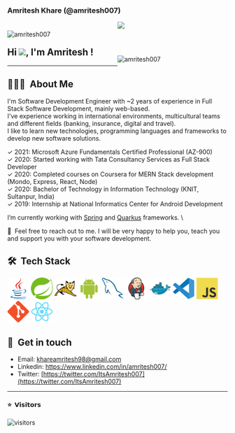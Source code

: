 ### Amritesh Khare (@amritesh007)

<img width="50%" align="right" src="https://github-readme-stats.vercel.app/api?username=amritesh007&show_icons=true&theme=vue&hide_title=true&count_private=true" />
<img width="50%" style="margin:20px 0;" align="right" src="https://github-readme-streak-stats.herokuapp.com/?user=amritesh007&" alt="amritesh007" />
<img width="50%" style="margin:20px 0;" align="right" src="https://github-readme-stats.vercel.app/api/top-langs/?username=amritesh007" alt="amritesh007" />

## Hi <img src="https://raw.githubusercontent.com/MartinHeinz/MartinHeinz/master/wave.gif" width="30px" style="max-width:100%;">, I'm Amritesh ! 

---

## 👨🏻‍💻 &nbsp;About Me
I'm Software Development Engineer with ~2 years of experience in Full Stack Software Development, mainly web-based. \
I've experience working in international environments, multicultural teams and different fields (banking, insurance, digital and travel). \
I like to learn new technologies, programming languages and frameworks to develop new software solutions.

✓ 2021: Microsoft Azure Fundamentals Certified Professional (AZ-900) \
✓ 2020: Started working with Tata Consultancy Services as Full Stack Developer \
✓ 2020: Completed courses on Coursera for MERN Stack development (Mondo, Express, React, Node) \
✓ 2020: Bachelor of Technology in Information Technology (KNIT, Sultanpur, India) \
✓ 2019: Internship at National Informatics Center for Android Development

I’m currently working with [Spring](https://spring.io/) and [Quarkus](https://quarkus.io/) frameworks. \

💬 &nbsp;Feel free to reach out to me. I will be very happy to help you, teach you and support you with your software development.

## 🛠️ &nbsp;Tech Stack
<img src="https://github.com/devicons/devicon/blob/master/icons/java/java-original.svg" alt="java" width="50" height="50" /> <img src="https://github.com/devicons/devicon/blob/master/icons/spring/spring-original.svg" alt="spring" width="50" height="50" /> <img src="https://github.com/devicons/devicon/blob/master/icons/tomcat/tomcat-original.svg" alt="tomcat" width="50" height="50" /> <img src="https://github.com/devicons/devicon/blob/master/icons/android/android-original.svg" alt="android" width="50" height="50" /> <img src="https://github.com/devicons/devicon/blob/master/icons/mysql/mysql-original.svg" alt="mysql" width="50" height="50" />  <img src="https://github.com/devicons/devicon/blob/master/icons/jenkins/jenkins-original.svg" alt="jenkins" width="50" height="50" /> <img src="https://github.com/devicons/devicon/blob/master/icons/docker/docker-original.svg" alt="docker" width="50" height="50" /> <img src="https://github.com/devicons/devicon/blob/master/icons/vscode/vscode-original.svg" alt="vscode" width="50" height="50" /> <img src="https://github.com/devicons/devicon/blob/master/icons/javascript/javascript-original.svg" alt="javascript" width="50" height="50" /> <img src="https://github.com/devicons/devicon/blob/master/icons/git/git-original.svg" alt="git" width="50" height="50" /> <img src="https://github.com/devicons/devicon/blob/master/icons/react/react-original.svg" alt="react" width="50" height="50" /> 


## 💌 &nbsp;Get in touch
- Email: khareamritesh98@gmail.com
- Linkedin: https://www.linkedin.com/in/amritesh007/
- Twitter: [https://twitter.com/ItsAmritesh007](https://twitter.com/ItsAmritesh007)

---
#### ⭐️ &nbsp;𝗩𝗶𝘀𝗶𝘁𝗼𝗿𝘀

![visitors](https://visitor-badge.glitch.me/badge?page_id=amritesh007)

<!--
**amritesh007/amritesh007** is a ✨ _special_ ✨ repository because its `README.md` (this file) appears on your GitHub profile.

Here are some ideas to get you started:

- 🔭 I’m currently working on ...
- 🌱 I’m currently learning ...
- 👯 I’m looking to collaborate on ...
- 🤔 I’m looking for help with ...
- 💬 Ask me about ...
- 📫 How to reach me: ...
- 😄 Pronouns: ...
- ⚡ Fun fact: ...
-->
